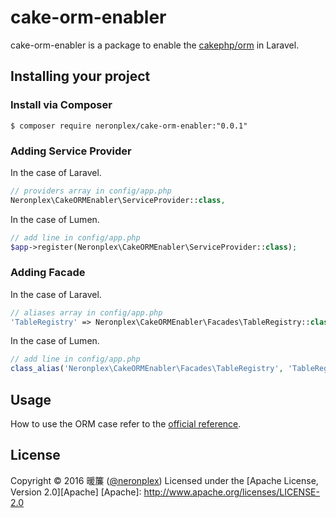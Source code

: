 # cake-orm-enabler

cake-orm-enabler is a package to enable the [cakephp/orm](https://github.com/cakephp/orm) in Laravel.

## Installing your project

### Install via Composer
```
$ composer require neronplex/cake-orm-enabler:"0.0.1"
```

### Adding Service Provider
In the case of Laravel.
```php
// providers array in config/app.php
Neronplex\CakeORMEnabler\ServiceProvider::class,
```

In the case of Lumen.
```php
// add line in config/app.php
$app->register(Neronplex\CakeORMEnabler\ServiceProvider::class);
```

### Adding Facade
In the case of Laravel.
```php
// aliases array in config/app.php
'TableRegistry' => Neronplex\CakeORMEnabler\Facades\TableRegistry::class,
```

In the case of Lumen.
```php
// add line in config/app.php
class_alias('Neronplex\CakeORMEnabler\Facades\TableRegistry', 'TableRegistry');
```

## Usage
How to use the ORM case refer to the [official reference](http://book.cakephp.org/3.0/en/orm.html).

## License
Copyright &copy; 2016 暖簾 ([@neronplex](http://twitter.com/neronplex))
Licensed under the [Apache License, Version 2.0][Apache]
 [Apache]: http://www.apache.org/licenses/LICENSE-2.0